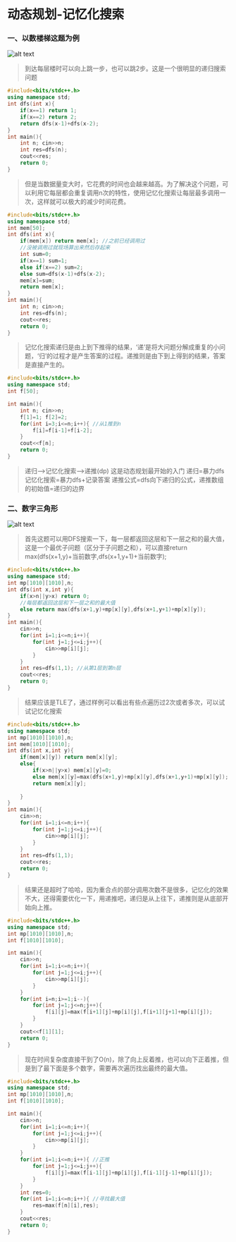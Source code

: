 # 动态规划-记忆化搜索

### 一、以数楼梯这题为例

![alt text](image.png)

>到达每层楼时可以向上跳一步，也可以跳2步。这是一个很明显的递归搜索问题
```cpp
#include<bits/stdc++.h>
using namespace std;
int dfs(int x){
	if(x==1) return 1;
	if(x==2) return 2;
	return dfs(x-1)+dfs(x-2);
}
int main(){
	int n; cin>>n;
	int res=dfs(n);
	cout<<res;
	return 0;
}
```
>但是当数据量变大时，它花费的时间也会越来越高。为了解决这个问题，可以利用它每层都会重复调用n次的特性，使用记忆化搜索让每层最多调用一次，这样就可以极大的减少时间花费。
```cpp
#include<bits/stdc++.h>
using namespace std;
int mem[50];
int dfs(int x){
	if(mem[x]) return mem[x]; //之前已经调用过 
	//没被调用过就现场算出来然后存起来 
	int sum=0;
	if(x==1) sum=1;
	else if(x==2) sum=2;
	else sum=dfs(x-1)+dfs(x-2);
	mem[x]=sum;
	return mem[x];
}
int main(){
	int n; cin>>n;
	int res=dfs(n);
	cout<<res;
	return 0;
}
```
>记忆化搜索递归是由上到下推得的结果，‘递’是将大问题分解成重复的小问题，‘归’的过程才是产生答案的过程。递推则是由下到上得到的结果，答案是直接产生的。
```cpp
#include<bits/stdc++.h>
using namespace std;
int f[50];

int main(){
	int n; cin>>n;
	f[1]=1; f[2]=2;
	for(int i=3;i<=n;i++){ //从1推到n 
		f[i]=f[i-1]+f[i-2];
	}
	cout<<f[n];
	return 0;
}
```
>递归-->记忆化搜索-->递推(dp) 这是动态规划最开始的入门
>递归=暴力dfs
>记忆化搜索=暴力dfs+记录答案
>递推公式=dfs向下递归的公式，递推数组的初始值=递归的边界

### 二、数字三角形

![alt text](image-1.png)
>首先这题可以用DFS搜索一下，每一层都返回这层和下一层之和的最大值，这是一个最优子问题（区分于子问题之和），可以直接return max(dfs(x+1,y)+当前数字,dfs(x+1,y+1)+当前数字); 
```cpp
#include<bits/stdc++.h>
using namespace std;
int mp[1010][1010],n;
int dfs(int x,int y){
	if(x>n||y>x) return 0;
    //每层都返回这层和下一层之和的最大值
	else return max(dfs(x+1,y)+mp[x][y],dfs(x+1,y+1)+mp[x][y]);
}
int main(){
	cin>>n;
	for(int i=1;i<=n;i++){
		for(int j=1;j<=i;j++){
			cin>>mp[i][j];
		}
	}
	int res=dfs(1,1); //从第1层到第n层
	cout<<res;
	return 0;
}
```
>结果应该是TLE了，通过样例可以看出有些点遍历过2次或者多次，可以试试记忆化搜索
```cpp
#include<bits/stdc++.h>
using namespace std;
int mp[1010][1010],n;
int mem[1010][1010];
int dfs(int x,int y){
	if(mem[x][y]) return mem[x][y];
	else{
		if(x>n||y>x) mem[x][y]=0;
		else mem[x][y]=max(dfs(x+1,y)+mp[x][y],dfs(x+1,y+1)+mp[x][y]);
		return mem[x][y];
		
	}
}
int main(){
	cin>>n;
	for(int i=1;i<=n;i++){
		for(int j=1;j<=i;j++){
			cin>>mp[i][j];
		}
	}
	int res=dfs(1,1);
	cout<<res;
	return 0;
}
```
>结果还是超时了哈哈，因为重合点的部分调用次数不是很多，记忆化的效果不大，还得需要优化一下，用递推吧，递归是从上往下，递推则是从底部开始向上推。
```cpp
#include<bits/stdc++.h>
using namespace std;
int mp[1010][1010],n;
int f[1010][1010];

int main(){
	cin>>n;
	for(int i=1;i<=n;i++){
		for(int j=1;j<=i;j++){
			cin>>mp[i][j];
		}
	}
	for(int i=n;i>=1;i--){
		for(int j=1;j<=n;j++){
			f[i][j]=max(f[i+1][j]+mp[i][j],f[i+1][j+1]+mp[i][j]);
		}
	}
	cout<<f[1][1];
	return 0;
}
```
>现在时间复杂度直接干到了O(n)，除了向上反着推，也可以向下正着推，但是到了最下面是多个数字，需要再次遍历找出最终的最大值。
```cpp
#include<bits/stdc++.h>
using namespace std;
int mp[1010][1010],n;
int f[1010][1010];

int main(){
	cin>>n;
	for(int i=1;i<=n;i++){
		for(int j=1;j<=i;j++){
			cin>>mp[i][j];
		}
	}
	for(int i=1;i<=n;i++){ //正推
		for(int j=1;j<=i;j++){
			f[i][j]=max(f[i-1][j]+mp[i][j],f[i-1][j-1]+mp[i][j]);
		}
	}
	int res=0;
	for(int i=1;i<=n;i++){ //寻找最大值
		res=max(f[n][i],res);
	}
	cout<<res;
	return 0;
}
```